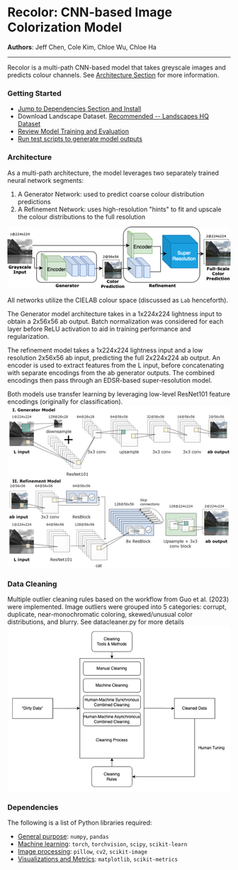 # Recolor:  CNN-based Image Colorization Model
__Authors__: Jeff Chen, Cole Kim, Chloe Wu, Chloe Ha
___
Recolor is a multi-path CNN-based model that takes greyscale images and predicts colour channels. See [Architecture Section](#architecture) for more information.

### Getting Started
- [Jump to Dependencies Section and Install](#dependencies)
- Download Landscape Dataset. [Recommended -- Landscapes HQ Dataset](https://github.com/universome/alis/blob/master/lhq.md)
- [Review Model Training and Evaluation](#model-training-and-evaluation)
- [Run test scripts to generate model outputs](#dependencies)

### Architecture
As a multi-path architecture, the model leverages two separately trained neural network segments:
1) A Generator Network: used to predict coarse colour distribution predictions
2) A Refinement Network: uses high-resolution "hints" to fit and upscale the colour distributions to the full resolution

![High Level Architecture](./readme_auxfiles/high_level_model.png)

All networks utilize the CIELAB colour space (discussed as `Lab` henceforth).

The Generator model architecture takes in a 1x224x224 lightness input to obtain a 2x56x56 ab output. Batch normalization was considered for each layer before ReLU activation to aid in training performance and regularization. 

The refinement model takes a 1x224x224 lightness input and a low resolution 2x56x56 ab input, predicting the full 2x224x224 ab output. An encoder is used to extract features from the L input, before concatenating with separate encodings from the ab generator outputs. The combined encodings then pass through an EDSR-based super-resolution model.

Both models use transfer learning by leveraging low-level ResNet101 feature encodings (originally for classification).
![Detailed Architecture of Generator and Refinement Networks](./readme_auxfiles/architecture.png)


### Data Cleaning
Multiple outlier cleaning rules based on the workflow from Guo et al. (2023) were implemented.
Image outliers were grouped into 5 categories: corrupt, duplicate, near-monochromatic coloring,
skewed/unusual color distributions, and blurry. See datacleaner.py for more details
![Data Cleaning](./readme_auxfiles/data_cleaning.png)

### Dependencies

The following is a list of Python libraries required:
- <ins>General purpose</ins>: ```numpy```, ```pandas```
- <ins>Machine learning</ins>: ```torch```, ```torchvision```, ```scipy```, ```scikit-learn```
- <ins>Image processing</ins>: ```pillow```, ```cv2```, ```scikit-image```
- <ins>Visualizations and Metrics</ins>: ```matplotlib```, ```scikit-metrics```


